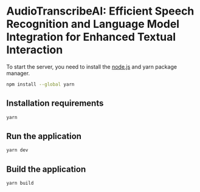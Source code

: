 # AudioTranscribeAI: Efficient Speech Recognition and Language Model Integration for Enhanced Textual Interaction

To start the server, you need to install the [node.js](https://nodejs.org/en/download) and yarn package manager.

```bash
npm install --global yarn
```

## Installation requirements
```bash
yarn
```

## Run the application
```bash
yarn dev
```

## Build the application
```bash
yarn build
```